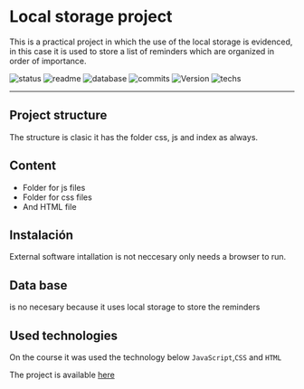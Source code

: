 # Local storage project

This is a practical project in which the use of the local storage is evidenced, in this case it is used to store a list of reminders which are organized in order of importance.

![status](https://img.shields.io/badge/status-running-green.svg?colorB=00C106) ![readme](https://img.shields.io/badge/readme-OK-green.svg?colorB=00C106) ![database](https://img.shields.io/badge/database-none-green.svg?colorB=00C106) ![commits](https://img.shields.io/badge/commits-8-blue.svg) ![Version](https://img.shields.io/badge/tag-v1.0-orange.svg)
![techs](https://img.shields.io/badge/techs-javascript—css—html-yellow.svg)

---

## Project structure
 The structure is clasic it has the folder css, js and index as always.



## Content
- Folder for js files
- Folder for css files
- And HTML file



## Instalación
External software intallation is not neccesary only needs a browser to run.

## Data base
is no necesary because it uses local storage to store the reminders

## Used technologies
On the course it was used the technology below
`JavaScript`,`CSS` and `HTML`

The project is available [here](https://andrewakosta.github.io/localStorageProject)
